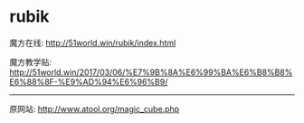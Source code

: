 # rubik

魔方在线: http://51world.win/rubik/index.html

魔方教学贴: http://51world.win/2017/03/06/%E7%9B%8A%E6%99%BA%E6%B8%B8%E6%88%8F-%E9%AD%94%E6%96%B9/

---

原网站: http://www.atool.org/magic_cube.php
